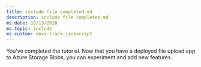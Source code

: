 ```yaml
---
title: include file completed.md
description: include file completed.md
ms.date: 10/13/2020
ms.topic: include
ms.custom: devx-track-javascript
---
```


You've completed the tutorial. Now that you have a deployed file upload app to Azure Storage Blobs, you can experiment and add new features. 